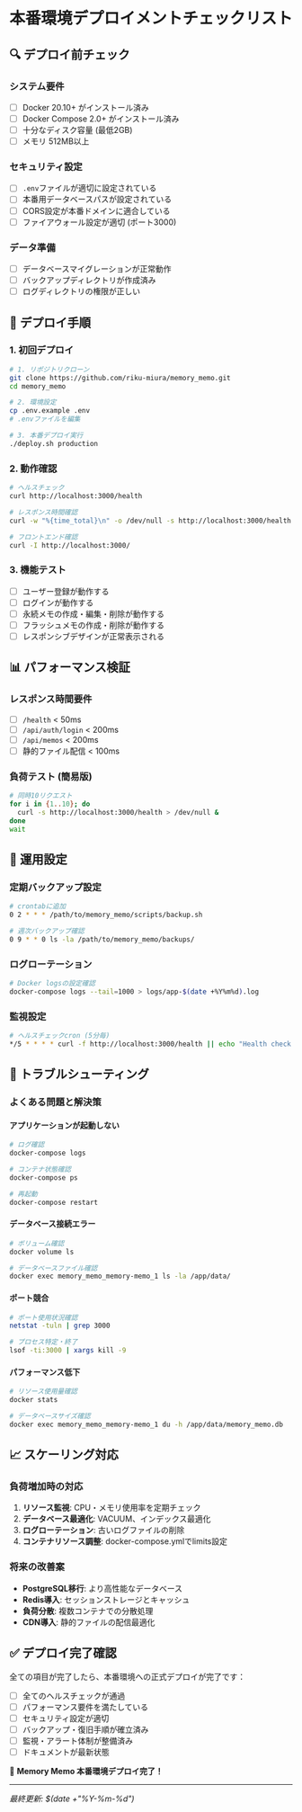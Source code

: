 # 本番環境デプロイメントチェックリスト

## 🔍 デプロイ前チェック

### システム要件
- [ ] Docker 20.10+ がインストール済み
- [ ] Docker Compose 2.0+ がインストール済み
- [ ] 十分なディスク容量 (最低2GB)
- [ ] メモリ 512MB以上

### セキュリティ設定
- [ ] `.env`ファイルが適切に設定されている
- [ ] 本番用データベースパスが設定されている
- [ ] CORS設定が本番ドメインに適合している
- [ ] ファイアウォール設定が適切 (ポート3000)

### データ準備
- [ ] データベースマイグレーションが正常動作
- [ ] バックアップディレクトリが作成済み
- [ ] ログディレクトリの権限が正しい

## 🚀 デプロイ手順

### 1. 初回デプロイ
```bash
# 1. リポジトリクローン
git clone https://github.com/riku-miura/memory_memo.git
cd memory_memo

# 2. 環境設定
cp .env.example .env
# .envファイルを編集

# 3. 本番デプロイ実行
./deploy.sh production
```

### 2. 動作確認
```bash
# ヘルスチェック
curl http://localhost:3000/health

# レスポンス時間確認
curl -w "%{time_total}\n" -o /dev/null -s http://localhost:3000/health

# フロントエンド確認
curl -I http://localhost:3000/
```

### 3. 機能テスト
- [ ] ユーザー登録が動作する
- [ ] ログインが動作する
- [ ] 永続メモの作成・編集・削除が動作する
- [ ] フラッシュメモの作成・削除が動作する
- [ ] レスポンシブデザインが正常表示される

## 📊 パフォーマンス検証

### レスポンス時間要件
- [ ] `/health` < 50ms
- [ ] `/api/auth/login` < 200ms
- [ ] `/api/memos` < 200ms
- [ ] 静的ファイル配信 < 100ms

### 負荷テスト (簡易版)
```bash
# 同時10リクエスト
for i in {1..10}; do
  curl -s http://localhost:3000/health > /dev/null &
done
wait
```

## 🔧 運用設定

### 定期バックアップ設定
```bash
# crontabに追加
0 2 * * * /path/to/memory_memo/scripts/backup.sh

# 週次バックアップ確認
0 9 * * 0 ls -la /path/to/memory_memo/backups/
```

### ログローテーション
```bash
# Docker logsの設定確認
docker-compose logs --tail=1000 > logs/app-$(date +%Y%m%d).log
```

### 監視設定
```bash
# ヘルスチェックcron (5分毎)
*/5 * * * * curl -f http://localhost:3000/health || echo "Health check failed: $(date)" >> /var/log/memory_memo_health.log
```

## 🚨 トラブルシューティング

### よくある問題と解決策

#### アプリケーションが起動しない
```bash
# ログ確認
docker-compose logs

# コンテナ状態確認
docker-compose ps

# 再起動
docker-compose restart
```

#### データベース接続エラー
```bash
# ボリューム確認
docker volume ls

# データベースファイル確認
docker exec memory_memo_memory-memo_1 ls -la /app/data/
```

#### ポート競合
```bash
# ポート使用状況確認
netstat -tuln | grep 3000

# プロセス特定・終了
lsof -ti:3000 | xargs kill -9
```

#### パフォーマンス低下
```bash
# リソース使用量確認
docker stats

# データベースサイズ確認
docker exec memory_memo_memory-memo_1 du -h /app/data/memory_memo.db
```

## 📈 スケーリング対応

### 負荷増加時の対応
1. **リソース監視**: CPU・メモリ使用率を定期チェック
2. **データベース最適化**: VACUUM、インデックス最適化
3. **ログローテーション**: 古いログファイルの削除
4. **コンテナリソース調整**: docker-compose.ymlでlimits設定

### 将来の改善案
- **PostgreSQL移行**: より高性能なデータベース
- **Redis導入**: セッションストレージとキャッシュ
- **負荷分散**: 複数コンテナでの分散処理
- **CDN導入**: 静的ファイルの配信最適化

## ✅ デプロイ完了確認

全ての項目が完了したら、本番環境への正式デプロイが完了です：

- [ ] 全てのヘルスチェックが通過
- [ ] パフォーマンス要件を満たしている
- [ ] セキュリティ設定が適切
- [ ] バックアップ・復旧手順が確立済み
- [ ] 監視・アラート体制が整備済み
- [ ] ドキュメントが最新状態

🎉 **Memory Memo 本番環境デプロイ完了！**

---
*最終更新: $(date +"%Y-%m-%d")*